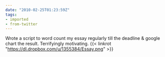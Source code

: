 ```yaml
---
date: "2010-02-25T01:23:59Z"
tags:
- imported
- from-twitter
---
```

Wrote a script to word count my essay regularly till the deadline & google chart the result. Terrifyingly motivating. {{< linkrot "https://dl.dropbox.com/u/1355384/Essay.png" >}}
